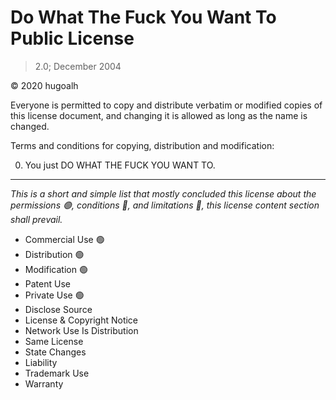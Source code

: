 # Do What The Fuck You Want To Public License

> 2.0; December 2004

© 2020 hugoalh

Everyone is permitted to copy and distribute verbatim or modified copies of this license document, and changing it is allowed as long as the name is changed.

Terms and conditions for copying, distribution and modification:

0. You just DO WHAT THE FUCK YOU WANT TO.

---

*This is a short and simple list that mostly concluded this license about the permissions 🟢, conditions 🔵, and limitations 🔴, this license content section shall prevail.*

- Commercial Use 🟢
- Distribution 🟢
- Modification 🟢
- Patent Use
- Private Use 🟢
- Disclose Source
- License & Copyright Notice
- Network Use Is Distribution
- Same License
- State Changes
- Liability
- Trademark Use
- Warranty

